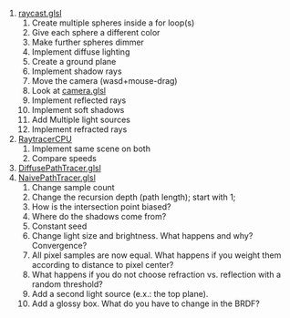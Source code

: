 1. [raycast.glsl](raycast.glsl)
	1. Create multiple spheres inside a for loop(s)
	1. Give each sphere a different color
	1. Make further spheres dimmer
	1. Implement diffuse lighting
	1. Create a ground plane
	1. Implement shadow rays
	1. Move the camera (wasd+mouse-drag)
	1. Look at [camera.glsl](../libs/camera.glsl)
	1. Implement reflected rays
	1. Implement soft shadows
	1. Add Multiple light sources
	1. Implement refracted rays
1. [RaytracerCPU](RaytracerCPU) 
	1. Implement same scene on both
	2. Compare speeds
1. [DiffusePathTracer.glsl](DiffusePathTracer.glsl)
1. [NaivePathTracer.glsl](NaivePathTracer.glsl)
	1. Change sample count
	1. Change the recursion depth (path length); start with 1;
	1. How is the intersection point biased?
	1. Where do the shadows come from?
	1. Constant seed
	1. Change light size and brightness. What happens and why? Convergence?
	1. All pixel samples are now equal. What happens if you weight them according to distance to pixel center?
	1. What happens if you do not choose refraction vs. reflection with a random threshold?
	1. Add a second light source (e.x.: the top plane).
	1. Add a glossy box. What do you have to change in the BRDF?
	
